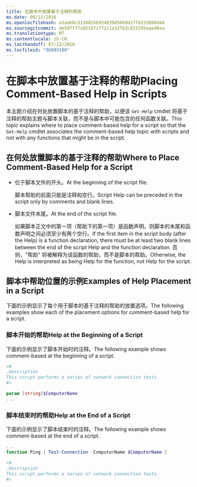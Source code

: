 ```yaml
---
title: 在脚本中放置基于注释的帮助
ms.date: 09/12/2016
ms.openlocfilehash: a3ade6c3138826b924939056b9d1ffb233006d44
ms.sourcegitcommit: de59ff77c6535fc772c1e327b3c823295eaed6ea
ms.translationtype: MT
ms.contentlocale: zh-CN
ms.lasthandoff: 07/22/2020
ms.locfileid: "86893180"
---
```

# <a name="placing-comment-based-help-in-scripts"></a><span data-ttu-id="e451b-102">在脚本中放置基于注释的帮助</span><span class="sxs-lookup"><span data-stu-id="e451b-102">Placing Comment-Based Help in Scripts</span></span>

<span data-ttu-id="e451b-103">本主题介绍在何处放置脚本的基于注释的帮助，以便该 `Get-Help` cmdlet 将基于注释的帮助主题与脚本关联，而不是与脚本中可能包含的任何函数关联。</span><span class="sxs-lookup"><span data-stu-id="e451b-103">This topic explains where to place comment-based help for a script so that the `Get-Help` cmdlet associates the comment-based help topic with scripts and not with any functions that might be in the script.</span></span>

## <a name="where-to-place-comment-based-help-for-a-script"></a><span data-ttu-id="e451b-104">在何处放置脚本的基于注释的帮助</span><span class="sxs-lookup"><span data-stu-id="e451b-104">Where to Place Comment-Based Help for a Script</span></span>

- <span data-ttu-id="e451b-105">位于脚本文件的开头。</span><span class="sxs-lookup"><span data-stu-id="e451b-105">At the beginning of the script file.</span></span>

  <span data-ttu-id="e451b-106">脚本帮助的前面只能是注释和空行。</span><span class="sxs-lookup"><span data-stu-id="e451b-106">Script Help can be preceded in the script only by comments and blank lines.</span></span>

- <span data-ttu-id="e451b-107">脚本文件末尾。</span><span class="sxs-lookup"><span data-stu-id="e451b-107">At the end of the script file.</span></span>

  <span data-ttu-id="e451b-108">如果脚本正文中的第一项（帮助下的第一项）是函数声明，则脚本的末尾和函数声明之间必须至少有两个空行。</span><span class="sxs-lookup"><span data-stu-id="e451b-108">If the first item in the script body (after the Help) is a function declaration, there must be at least two blank lines between the end of the script Help and the function declaration.</span></span> <span data-ttu-id="e451b-109">否则，"帮助" 将被解释为该函数的帮助，而不是脚本的帮助。</span><span class="sxs-lookup"><span data-stu-id="e451b-109">Otherwise, the Help is interpreted as being Help for the function, not Help for the script.</span></span>

## <a name="examples-of-help-placement-in-a-script"></a><span data-ttu-id="e451b-110">脚本中帮助位置的示例</span><span class="sxs-lookup"><span data-stu-id="e451b-110">Examples of Help Placement in a Script</span></span>

<span data-ttu-id="e451b-111">下面的示例显示了每个用于脚本的基于注释的帮助的放置选项。</span><span class="sxs-lookup"><span data-stu-id="e451b-111">The following examples show each of the placement options for comment-based help for a script.</span></span>

### <a name="help-at-the-beginning-of-a-script"></a><span data-ttu-id="e451b-112">脚本开始的帮助</span><span class="sxs-lookup"><span data-stu-id="e451b-112">Help at the Beginning of a Script</span></span>

<span data-ttu-id="e451b-113">下面的示例显示了脚本开始时的注释。</span><span class="sxs-lookup"><span data-stu-id="e451b-113">The following example shows comment-based at the beginning of a script.</span></span>

```powershell
<#
.Description
This script performs a series of network connection tests.
#>

param [string]$ComputerName
...
```

### <a name="help-at-the-end-of-a-script"></a><span data-ttu-id="e451b-114">脚本结束时的帮助</span><span class="sxs-lookup"><span data-stu-id="e451b-114">Help at the End of a Script</span></span>

 <span data-ttu-id="e451b-115">下面的示例显示了脚本结束时的注释。</span><span class="sxs-lookup"><span data-stu-id="e451b-115">The following example shows comment-based at the end of a script.</span></span>

```powershell
...
function Ping { Test-Connection -ComputerName $ComputerName }

<#
.Description
This script performs a series of network connection tests.
#>
```
